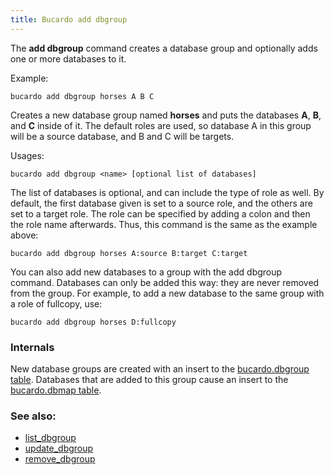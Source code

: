 ```yaml
---
title: Bucardo add dbgroup
---
```


The **add dbgroup** command creates a database group and optionally adds one or more databases to it.

Example:

    bucardo add dbgroup horses A B C

Creates a new database group named **horses** and puts the databases **A**, **B**, and **C** inside of it. The default roles are used, so database A in this group will be a source database, and B and C will be targets.

Usages:

    bucardo add dbgroup <name> [optional list of databases]

The list of databases is optional, and can include the type of role as well. By default, the first database given is set to a source role, and the others are set to a target role. The role can be specified by adding a colon and then the role name afterwards. Thus, this command is the same as the example above:

    bucardo add dbgroup horses A:source B:target C:target

You can also add new databases to a group with the add dbgroup command. Databases can only be added this way: they are never removed from the group. For example, to add a new database to the same group with a role of fullcopy, use:

    bucardo add dbgroup horses D:fullcopy

### Internals

New database groups are created with an insert to the [bucardo.dbgroup table](/Bucardo/bucardo.dbgroup_table). Databases that are added to this group cause an insert to the [bucardo.dbmap table](/Bucardo/bucardo.dbmap_table).

### See also:

-   [list_dbgroup](/Bucardo/list_dbgroup)
-   [update_dbgroup](/Bucardo/update_dbgroup)
-   [remove_dbgroup](/Bucardo/remove_dbgroup)
